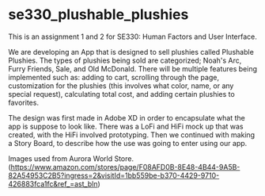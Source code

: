 # se330_plushable_plushies

This is an assignment 1 and 2 for SE330: Human Factors and User Interface. 

We are developing an App that is designed to sell plushies called Plushable Plushies. The types of plushies being sold are categorized; Noah's Arc, Furry Friends, Sale, and Old McDonald. There will be multiple features being implemented such as: adding to cart, scrolling through the page, customization for the plushies (this involves what color, name, or any special request), calculating total cost, and adding certain plushies to favorites. 

The design was first made in Adobe XD in order to encapsulate what the app is suppose to look like. There was a LoFi and HiFi mock up that was created, with the HiFi involved prototyping. Then we continued with making a Story Board, to describe how the use was going to enter using our app. 

Images used from Aurora World Store. (https://www.amazon.com/stores/page/F08AFD0B-8E48-4B44-9A5B-82A54953C2B5?ingress=2&visitId=1bb559be-b370-4429-9710-426883fca1fc&ref_=ast_bln)
